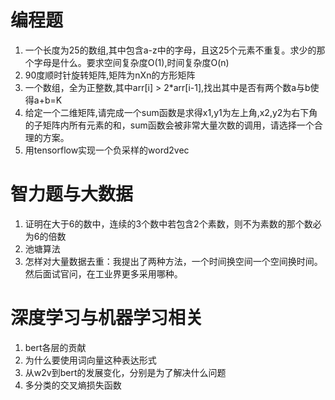 # 编程题
1. 一个长度为25的数组,其中包含a-z中的字母，且这25个元素不重复。求少的那个字母是什么。要求空间复杂度O(1),时间复杂度O(n)
2. 90度顺时针旋转矩阵,矩阵为nXn的方形矩阵
3. 一个数组，全为正整数,其中arr[i] > 2*arr[i-1],找出其中是否有两个数a与b使得a+b=K
4. 给定一个二维矩阵,请完成一个sum函数是求得x1,y1为左上角,x2,y2为右下角的子矩阵内所有元素的和，sum函数会被非常大量次数的调用，请选择一个合理的方案。
5. 用tensorflow实现一个负采样的word2vec
# 智力题与大数据
1. 证明在大于6的数中，连续的3个数中若包含2个素数，则不为素数的那个数必为6的倍数
2. 池塘算法
3. 怎样对大量数据去重：我提出了两种方法，一个时间换空间一个空间换时间。然后面试官问，在工业界更多采用哪种。
# 深度学习与机器学习相关
1. bert各层的贡献
2. 为什么要使用词向量这种表达形式
3. 从w2v到bert的发展变化，分别是为了解决什么问题
4. 多分类的交叉熵损失函数
